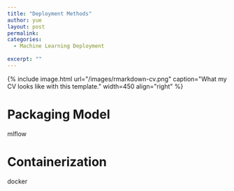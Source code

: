 ```yaml
---
title: "Deployment Methods"
author: yue
layout: post
permalink:
categories:
  - Machine Learning Deployment
  
excerpt: ""
---
```


{% include image.html url="/images/rmarkdown-cv.png" caption="What my CV looks like with this template." width=450 align="right" %}

# Packaging Model
mlflow

# Containerization
docker
